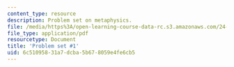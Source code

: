 ```yaml
---
content_type: resource
description: Problem set on metaphysics.
file: /media/https%3A/open-learning-course-data-rc.s3.amazonaws.com/24-221-metaphysics-spring-2015/6c51095831a7dcba5b678059e4fe6cb5_MIT24_221S15_ProblemSet1.pdf
file_type: application/pdf
resourcetype: Document
title: 'Problem set #1'
uid: 6c510958-31a7-dcba-5b67-8059e4fe6cb5
---
```

